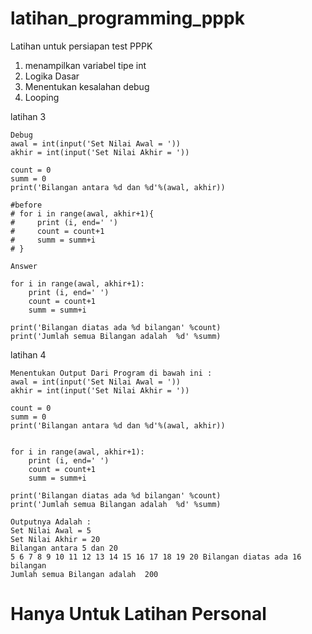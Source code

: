 # latihan_programming_pppk

Latihan untuk persiapan test PPPK

1.  menampilkan variabel tipe int 
2. Logika Dasar 
3. Menentukan kesalahan debug
4. Looping

latihan 3
```
Debug 
awal = int(input('Set Nilai Awal = '))
akhir = int(input('Set Nilai Akhir = '))

count = 0 
summ = 0 
print('Bilangan antara %d dan %d'%(awal, akhir))

#before
# for i in range(awal, akhir+1){
#     print (i, end=' ')
#     count = count+1
#     summ = summ+i
# }

Answer

for i in range(awal, akhir+1):
    print (i, end=' ')
    count = count+1
    summ = summ+i

print('Bilangan diatas ada %d bilangan' %count)
print('Jumlah semua Bilangan adalah  %d' %summ)
```

latihan 4 
``` 
Menentukan Output Dari Program di bawah ini : 
awal = int(input('Set Nilai Awal = '))
akhir = int(input('Set Nilai Akhir = '))

count = 0 
summ = 0 
print('Bilangan antara %d dan %d'%(awal, akhir))


for i in range(awal, akhir+1):
    print (i, end=' ')
    count = count+1
    summ = summ+i

print('Bilangan diatas ada %d bilangan' %count)
print('Jumlah semua Bilangan adalah  %d' %summ)

Outputnya Adalah : 
Set Nilai Awal = 5
Set Nilai Akhir = 20
Bilangan antara 5 dan 20
5 6 7 8 9 10 11 12 13 14 15 16 17 18 19 20 Bilangan diatas ada 16 bilangan
Jumlah semua Bilangan adalah  200
```

# Hanya Untuk Latihan Personal
